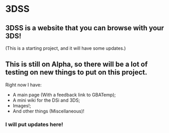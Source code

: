 # 3DSS
## 3DSS is a website that you can browse with your 3DS!
(This is a starting project, and it will have some updates.)
## This is still on Alpha, so there will be a lot of testing on new things to put on this project.
Right now I have:
- A main page (With a feedback link to GBATemp);
- A mini wiki for the DSi and 3DS;
- Images!;
- And other things (Miscellaneous)!
### I will put updates here!
